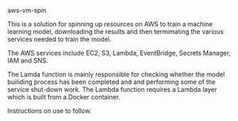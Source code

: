 aws-vm-spin

This is a solution for spinning up resources on AWS to train a machine learning model, downloading the results and then termimating the various services needed to train the model.

The AWS services include EC2, S3, Lambda, EventBridge, Secrets Manager, IAM and SNS.

The Lamda function is mainly responsible for checking whether the model builiding process has been completed and and performing some of the service shut-down work.  The Lambda function requires a Lambda layer which is built from a Docker container.

Instructions on use to follow.